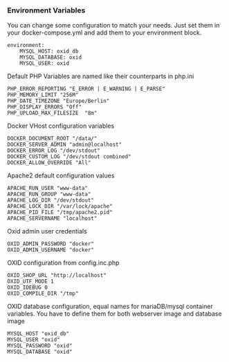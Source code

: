### Environment Variables ###

You can change some configuration to match your needs. Just set them in your
docker-compose.yml and add them to your environment block.

```
environment:
    MYSQL_HOST: oxid_db
    MYSQL_DATABASE: oxid
    MYSQL_USER: oxid
```

Default PHP Variables are named like their counterparts in php.ini

    PHP_ERROR_REPORTING "E_ERROR | E_WARNING | E_PARSE"
    PHP_MEMORY_LIMIT "256M"
    PHP_DATE_TIMEZONE "Europe/Berlin"
    PHP_DISPLAY_ERRORS "Off"
    PHP_UPLOAD_MAX_FILESIZE  "8m"


Docker VHost configuration variables

    DOCKER_DOCUMENT_ROOT "/data/"
    DOCKER_SERVER_ADMIN "admin@localhost"
    DOCKER_ERROR_LOG "/dev/stdout"
    DOCKER_CUSTOM_LOG "/dev/stdout combined"
    DOCKER_ALLOW_OVERRIDE "All"


Apache2 default configuration values

    APACHE_RUN_USER "www-data"
    APACHE_RUN_GROUP "www-data"
    APACHE_LOG_DIR "/dev/stdout"
    APACHE_LOCK_DIR "/var/lock/apache"
    APACHE_PID_FILE "/tmp/apache2.pid"
    APACHE_SERVERNAME "localhost"


Oxid admin user credentials

    OXID_ADMIN_PASSWORD "docker"
    OXID_ADMIN_USERNAME "docker"


OXID configuration from  config.inc.php

    OXID_SHOP_URL "http://localhost"
    OXID_UTF_MODE 1
    OXID_IDEBUG 0
    OXID_COMPILE_DIR "/tmp"


OXID database configuration, equal names for mariaDB/mysql container variables.
You have to define them for both webserver image and database image

    MYSQL_HOST "oxid_db"
    MYSQL_USER "oxid"
    MYSQL_PASSWORD "oxid"
    MYSQL_DATABASE "oxid"
